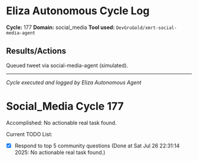 # Eliza Autonomous Cycle Log

**Cycle:** 177
**Domain:** social_media
**Tool used:** `DevGruGold/xmrt-social-media-agent`

## Results/Actions
Queued tweet via social-media-agent (simulated).

---
*Cycle executed and logged by Eliza Autonomous Agent*

# Social_Media Cycle 177

Accomplished: No actionable real task found.

Current TODO List:

- [x] Respond to top 5 community questions  (Done at Sat Jul 26 22:31:14 2025: No actionable real task found.)